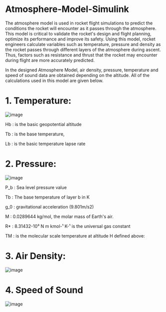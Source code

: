 # Atmosphere-Model-Simulink

The atmosphere model is used in rocket flight simulations to predict the conditions the rocket will encounter as it passes through the atmosphere. This model is critical to validate the rocket's design and flight planning, optimize its performance and improve its safety. Using this model, rocket engineers calculate variables such as temperature, pressure and density as the rocket passes through different layers of the atmosphere during ascent. Thus, factors such as resistance and thrust that the rocket may encounter during flight are more accurately predicted.

In the designed Atmosphere Model, air density, pressure, temperature and speed of sound data are obtained depending on the altitude. All of the calculations used in this model are given below.

# 1. Temperature:

![image](https://github.com/user-attachments/assets/e9fc1aea-211f-43b6-81c9-c4daf89607dc)

Hb : is the basic geopotential altitude

Tb : is the base temperature,

Lb : is the basic temperature lapse rate

# 2. Pressure:

![image](https://github.com/user-attachments/assets/700092ae-0010-42b8-a9f1-52c8ed9dfc02)

P_b : Sea level pressure value

Tb : The base temperature of layer b in K

g_0 : gravitational acceleration (9.801m/s2)

M : 0.0289644 kg/mol, the molar mass of Earth's air.

R* : 8.31432-10³ N m kmol-¹ K-¹ is the universal gas constant

TM : is the molecular scale temperature at altitude H defined above:

# 3. Air Density:

![image](https://github.com/user-attachments/assets/12787bee-7bf0-4a16-b830-20a05938fa5f)

# 4. Speed of Sound

![image](https://github.com/user-attachments/assets/ae3021e6-e5b3-478d-bf7e-15d9ea7f5ef2)

